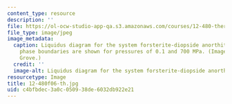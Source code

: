 ```yaml
---
content_type: resource
description: ''
file: https://ol-ocw-studio-app-qa.s3.amazonaws.com/courses/12-480-thermodynamics-for-geoscientists-fall-2006/c4bfbdec3a0c050938de6032db922e21_12-480f06-th.jpg
file_type: image/jpeg
image_metadata:
  caption: Liquidus diagram for the system forsterite-diopside anorthite. Primary
    phase boundaries are shown for pressures of 0.1 and 700 MPa. (Image by Prof. Timothy
    Grove.)
  credit: ''
  image-alt: Liquidus diagram for the system forsterite-diopside anorthite.
resourcetype: Image
title: 12-480f06-th.jpg
uid: c4bfbdec-3a0c-0509-38de-6032db922e21
---
```

